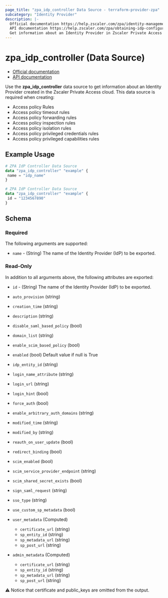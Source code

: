 ```yaml
---
page_title: "zpa_idp_controller Data Source - terraform-provider-zpa"
subcategory: "Identity Provider"
description: |-
  Official documentation https://help.zscaler.com/zpa/identity-management
  API documentation https://help.zscaler.com/zpa/obtaining-idp-configuration-details-using-api
  Get information about an Identity Provider in Zscaler Private Access cloud.
---
```


# zpa_idp_controller (Data Source)

* [Official documentation](https://help.zscaler.com/zpa/identity-management)
* [API documentation](https://help.zscaler.com/zpa/obtaining-idp-configuration-details-using-api)

Use the **zpa_idp_controller** data source to get information about an Identity Provider created in the Zscaler Private Access cloud. This data source is required when creating:

* Access policy Rules
* Access policy timeout rules
* Access policy forwarding rules
* Access policy inspection rules
* Access policy isolation rules
* Access policy privileged credentials rules
* Access policy privileged capabilities rules

## Example Usage

```terraform
# ZPA IdP Controller Data Source
data "zpa_idp_controller" "example" {
 name = "idp_name"
}
```

```terraform
# ZPA IdP Controller Data Source
data "zpa_idp_controller" "example" {
 id = "1234567890"
}
```

## Schema

### Required

The following arguments are supported:

* `name` - (String) The name of the Identity Provider (IdP) to be exported.

### Read-Only

In addition to all arguments above, the following attributes are exported:

* `id` - (String) The name of the Identity Provider (IdP) to be exported.
* `auto_provision` (string)
* `creation_time` (string)
* `description` (string)
* `disable_saml_based_policy` (bool)
* `domain_list` (string)
* `enable_scim_based_policy` (bool)
* `enabled` (bool) Default value if null is True
* `idp_entity_id` (string)
* `login_name_attribute` (string)
* `login_url` (string)
* `login_hint` (bool)
* `force_auth` (bool)
* `enable_arbitrary_auth_domains` (string)
* `modified_time` (string)
* `modified_by` (string)
* `reauth_on_user_update` (bool)
* `redirect_binding` (bool)
* `scim_enabled` (bool)
* `scim_service_provider_endpoint` (string)
* `scim_shared_secret_exists` (bool)
* `sign_saml_request` (string)
* `sso_type` (string)
* `use_custom_sp_metadata` (bool)

* `user_metadata` (Computed)
  * `certificate_url` (string)
  * `sp_entity_id` (string)
  * `sp_metadata_url` (string)
  * `sp_post_url` (string)

* `admin_metadata` (Computed)
  * `certificate_url` (string)
  * `sp_entity_id` (string)
  * `sp_metadata_url` (string)
  * `sp_post_url` (string)

:warning: Notice that certificate and public_keys are omitted from the output.
